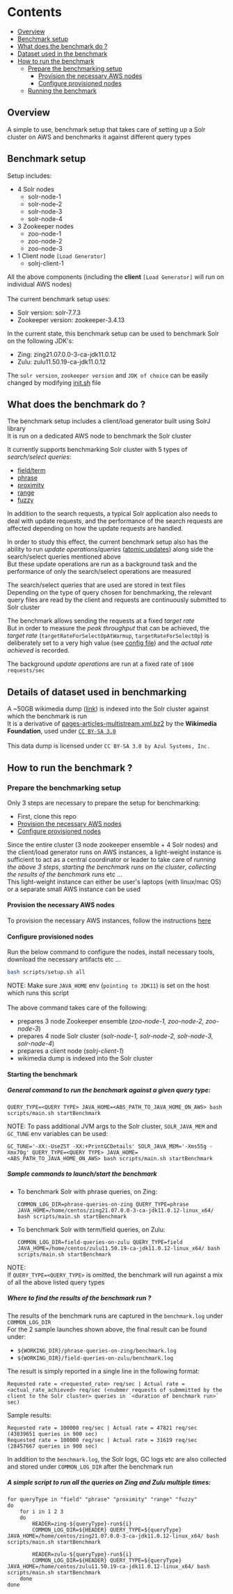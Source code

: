 Contents
========
* [Overview](#overview)
* [Benchmark setup](#benchmark-setup)
* [What does the benchmark do ?](#what-does-the-benchmark-do-)
* [Dataset used in the benchmark](#details-of-dataset-used-in-benchmarking)
* [How to run the benchmark](#how-to-run-the-benchmark-)
    * [Prepare the benchmarking setup](#prepare-the-benchmarking-setup)
        * [Provision the necessary AWS nodes](#provision-the-necessary-aws-nodes)
        * [Configure provisioned nodes](#configure-provisioned-nodes)
    * [Running the benchmark](#starting-the-benchmark)

 
## Overview
A simple to use, benchmark setup that takes care of setting up a Solr cluster on AWS and benchmarks 
it against different query types

## Benchmark setup

Setup includes:
- 4 Solr nodes 
    - solr-node-1
    - solr-node-2
    - solr-node-3
    - solr-node-4
- 3 Zookeeper nodes
    - zoo-node-1
    - zoo-node-2
    - zoo-node-3
- 1 Client node `[Load Generator]`
    - solrj-client-1

All the above components (including the **client** `[Load Generator]` will run on individual AWS nodes)
<br/><br/>
The current benchmark setup uses: 
* Solr version: solr-7.7.3
* Zookeeper version: zookeeper-3.4.13

In the current state, this benchmark setup can be used to benchmark Solr on the following JDK's:
* Zing: zing21.07.0.0-3-ca-jdk11.0.12
* Zulu: zulu11.50.19-ca-jdk11.0.12

The `solr version`, `zookeeper version` and `JDK of choice` can be easily changed by modifying [init.sh](scripts/init.sh) file 

## What does the benchmark do ?
The benchmark setup includes a client/load generator built using SolrJ library <br/>
It is run on a dedicated AWS node to benchmark the Solr cluster

It currently supports benchmarking Solr cluster with 5 types of _search/select queries_:
* [field/term](https://solr.apache.org/guide/7_0/the-standard-query-parser.html#specifying-terms-for-the-standard-query-parser)
* [phrase](https://solr.apache.org/guide/7_0/the-standard-query-parser.html#specifying-terms-for-the-standard-query-parser) 
* [proximity](https://solr.apache.org/guide/7_7/the-standard-query-parser.html#proximity-searches)
* [range](https://solr.apache.org/guide/7_7/the-standard-query-parser.html#range-searches)
* [fuzzy](https://solr.apache.org/guide/7_7/the-standard-query-parser.html#fuzzy-searches)

In addition to the search requests, a typical Solr application also needs to deal with update requests, and 
the performance of the search requests are affected depending on how the update requests are handled.  

In order to study this effect, the current benchmark setup also has the ability to run 
_update operations/queries_ ([atomic updates](https://solr.apache.org/guide/7_7/updating-parts-of-documents.html#atomic-updates)) 
along side the search/select queries mentioned above <br/>
But these update operations are run as a background task and the performance of only the search/select operations are measured

The search/select queries that are used are stored in text files <br/>
Depending on the type of query chosen for benchmarking, the relevant query files are read by the client and requests are 
continuously submitted to Solr cluster<br/>

The benchmark allows sending the requests at a fixed _target rate_<br/>
But in order to measure the _peak throughput_ that can be achieved, the _target rate_ (`targetRateForSelectOpAtWarmup`, `targetRateForSelectOp`) 
is deliberately set to a very high value (see [config file](bench-config.yaml)) and the _actual rate achieved_ is recorded.

The background _update operations_ are run at a fixed rate of `1000 requests/sec`

## Details of dataset used in benchmarking
A ~50GB wikimedia dump ([link](https://cdn.azul.com/blogs/datasets/solr/wiki.json.gz)) is indexed into the Solr cluster 
against which the benchmark is run <br/>
It is a derivative of [pages-articles-multistream.xml.bz2](https://dumps.wikimedia.org/enwiki/latest/enwiki-latest-pages-articles-multistream.xml.bz2) by the **Wikimedia Foundation**, 
used under [`CC BY-SA 3.0`](https://creativecommons.org/licenses/by-sa/3.0/) 
<br/><br/>
This data dump is licensed under `CC BY-SA 3.0 by Azul Systems, Inc.` 

## How to run the benchmark ?
###  Prepare the benchmarking setup
Only 3 steps are necessary to prepare the setup for benchmarking:<br/>
* First, clone this repo
* [Provision the necessary AWS nodes](#provision-the-necessary-aws-nodes)
* [Configure provisioned nodes](#configure-provisioned-nodes)

Since the entire cluster (3 node zookeeper ensemble + 4 Solr nodes) and the client/load generator runs on AWS instances, 
a light-weight instance is sufficient to act as a central coordinator or leader to take care of _running the above 3 steps_, 
_starting the benchmark runs on the cluster_, _collecting the results of the benchmark runs_ etc ... <br/>
This light-weight instance can either be user's laptops (with linux/mac OS) or a separate small AWS instance can be used


#### Provision the necessary AWS nodes
To provision the necessary AWS instances, follow the instructions [here](terraform/README.md)

#### Configure provisioned nodes

Run the below command to configure the nodes, install necessary tools, download the necessary artifacts etc ...
```bash
bash scripts/setup.sh all
```
NOTE: Make sure `JAVA_HOME` env (`pointing to JDK11`) is set on the host which runs this script
<br/><br/>
The above command takes care of the following:
* prepares 3 node Zookeeper ensemble (_zoo-node-1, zoo-node-2, zoo-node-3_)
* prepares 4 node Solr cluster (_solr-node-1, solr-node-2, solr-node-3, solr-node-4_)
* prepares a client node (_solrj-client-1_)
* wikimedia dump is indexed into the Solr cluster 

#### Starting the benchmark
##### General command to run the benchmark against a given query type:
```
QUERY_TYPE=<QUERY TYPE> JAVA_HOME=<ABS_PATH_TO_JAVA_HOME_ON_AWS> bash scripts/main.sh startBenchmark
```
NOTE: To pass additional JVM args to the Solr cluster, `SOLR_JAVA_MEM` and `GC_TUNE` env variables can be used:
```
GC_TUNE='-XX:-UseZST -XX:+PrintGCDetails' SOLR_JAVA_MEM='-Xms55g -Xmx70g' QUERY_TYPE=<QUERY TYPE> JAVA_HOME=<ABS_PATH_TO_JAVA_HOME_ON_AWS> bash scripts/main.sh startBenchmark
```
##### Sample commands to launch/start the benchmark
* To benchmark Solr with phrase queries, on Zing:
    ```
    COMMON_LOG_DIR=phrase-queries-on-zing QUERY_TYPE=phrase JAVA_HOME=/home/centos/zing21.07.0.0-3-ca-jdk11.0.12-linux_x64/ bash scripts/main.sh startBenchmark
    ```

* To benchmark Solr with term/field queries, on Zulu:
    ```
    COMMON_LOG_DIR=field-queries-on-zulu QUERY_TYPE=field JAVA_HOME=/home/centos/zulu11.50.19-ca-jdk11.0.12-linux_x64/ bash scripts/main.sh startBenchmark
    ``` 

NOTE:   
If `QUERY_TYPE=<QUERY_TYPE>` is omitted, the benchmark will run against a mix of all the above listed query types
 
 
##### Where to find the results of the benchmark run ?
The results of the benchmark runs are captured in the `benchmark.log` under `COMMON_LOG_DIR`<br/>
For the 2 sample launches shown above, the final result can be found under:
* `${WORKING_DIR}/phrase-queries-on-zing/benchmark.log`
* `${WORKING_DIR}/field-queries-on-zulu/benchmark.log`

The result is simply reported in a single line in the following format: <br/>
````
Requested rate = <requested_rate> req/sec | Actual rate = <actual_rate_achieved> req/sec (<nubmer requests of submmitted by the client to the Solr cluster> queries in `<duration of benchmark run>` sec)
````
Sample results:
```
Requested rate = 100000 req/sec | Actual rate = 47821 req/sec (43039651 queries in 900 sec)
Requested rate = 100000 req/sec | Actual rate = 31619 req/sec (28457667 queries in 900 sec)
```
 
In addition to the `benchmark.log`, the Solr logs, GC logs etc are also collected and stored under `COMMON_LOG_DIR` 
after the benchmark run 
 
##### A simple script to run all the queries on Zing and Zulu multiple times:
```
for queryType in "field" "phrase" "proximity" "range" "fuzzy"
do
    for i in 1 2 3
    do
        HEADER=zing-${queryType}-run${i}
        COMMON_LOG_DIR=${HEADER} QUERY_TYPE=${queryType} JAVA_HOME=/home/centos/zing21.07.0.0-3-ca-jdk11.0.12-linux_x64/ bash scripts/main.sh startBenchmark

        HEADER=zulu-${queryType}-run${i}
        COMMON_LOG_DIR=${HEADER} QUERY_TYPE=${queryType} JAVA_HOME=/home/centos/zulu11.50.19-ca-jdk11.0.12-linux_x64/ bash scripts/main.sh startBenchmark
    done
done
```